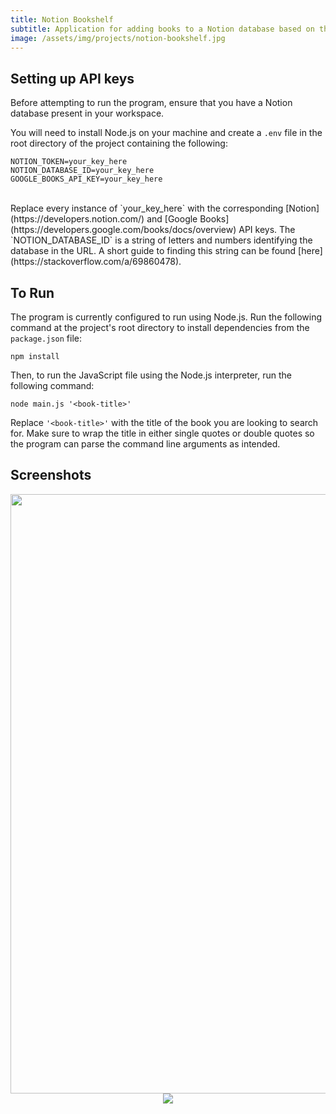 ```yaml
---
title: Notion Bookshelf
subtitle: Application for adding books to a Notion database based on their titles
image: /assets/img/projects/notion-bookshelf.jpg
---
```


## Setting up API keys
Before attempting to run the program, ensure that you have a Notion database present in your workspace.

You will need to install Node.js on your machine and create a `.env` file in the root directory of the project containing the following:

```
NOTION_TOKEN=your_key_here
NOTION_DATABASE_ID=your_key_here
GOOGLE_BOOKS_API_KEY=your_key_here
```
<br>
Replace every instance of `your_key_here` with the corresponding [Notion](https://developers.notion.com/) and [Google Books](https://developers.google.com/books/docs/overview) API keys. The `NOTION_DATABASE_ID` is a string of letters and numbers identifying the database in the URL. A short guide to finding this string can be found [here](https://stackoverflow.com/a/69860478).

## To Run
The program is currently configured to run using Node.js. Run the following command at the project's root directory to install dependencies from the `package.json` file:<br>

`npm install`

Then, to run the JavaScript file using the Node.js interpreter, run the following command:<br>

`node main.js '<book-title>'`<br>

Replace `'<book-title>'` with the title of the book you are looking to search for. Make sure to wrap the title in either single quotes or double quotes so the program can parse the command line arguments as intended.

## Screenshots
<p align="center">
    <img width=959px src="https://github.com/cadedupont/notion-bookshelf/assets/98860495/cbbcba3d-5b10-47dd-96d4-1789f7a8d1e5">
    <img src="https://github.com/cadedupont/notion-bookshelf/assets/98860495/71e62ec7-5fe6-41ee-bca6-b71310b0966c">
</p>